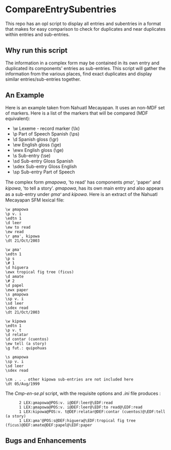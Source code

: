 # CompareEntrySubentries
This repo has an opl script to display all entries and subentries in a format that makes for easy comparison to check for duplicates and near duplicates within entries and sub-entries.

## Why run this script
The information in a complex form may be contained in its own entry and duplicated its components' entries as sub-entries. This script will gather the information from the various places, find exact duplicates and display similar entries/sub-entries together. 

## An Example
Here is an example taken from Nahuatl Mecayapan. It uses an non-MDF set of markers. Here is a list of the markers that will be compared (MDF equivalent):
 - \\w Lexeme -  record marker (\\lx)
 - \\p Part of Speech Spanish (\\ps)
 - \\d Spanish gloss (\\gr)
 - \\ew English gloss (\\ge)
 - \\ewx English gloss (\\ge)
 - \\s Sub-entry (\\se)
 - \\sd Sub-entry Gloss Spanish
 - \\sdex Sub-entry Gloss English
 - \\sp Sub-entry Part of Speech
 

The complex form *a̱mapowa*, 'to read' has components *a̱maꞌ*, 'paper' and *kipowa*, 'to tell a story'.
*a̱mapowa*, has its own main entry and also appears as a sub-entry  under  *a̱maꞌ* and *kipowa*. Here is an extract of the Nahuatl Mecayapan SFM lexical file:

````SFM
\w a̱mapowa
\p v. i
\edtn 1
\d leer
\ew to read
\ew read
\r a̱maꞌ, kipowa
\dt 21/Oct/2003

\w a̱maꞌ
\edtn 1
\p s
\# 1
\d higuera
\ewx tropical fig tree (ficus)
\d amate
\# 2
\d papel
\ewx paper
\s a̱mapowa
\sp v. i
\sd leer
\sdex read
\dt 21/Oct/2003

\w kipowa
\edtn 1
\p v. t
\d relatar
\d contar (cuentos)
\ew tell (a story)
\g fut.: quipohuas

\s a̱mapowa
\sp v. i
\sd leer
\sdex read

\cm . . . other kipowa sub-entries are not included here
\dt 05/Aug/1999
````

The *Cmp-en-se.pl* script, with the requisite options and *.ini* file produces :

````text
      2 LEX:a̱mapowa@POS:v. i@DEF:leer@\EDF:read
      1 LEX:a̱mapowa@POS:v. i@DEF:leer@\EDF:to read@\EDF:read
      1 LEX:kipowa@POS:v. t@DEF:relatar@DEF:contar (cuentos)@\EDF:tell (a story)
      1 LEX:a̱maꞌ@POS:s@DEF:higuera@\EDF:tropical fig tree (ficus)@DEF:amate@DEF:papel@\EDF:paper

````

## Bugs and Enhancements

